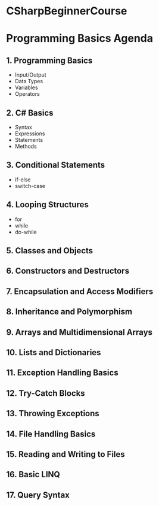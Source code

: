 # CSharpBeginnerCourse
# Programming Basics Agenda

## 1. Programming Basics
   - Input/Output
   - Data Types
   - Variables
   - Operators

## 2. C# Basics
   - Syntax
   - Expressions
   - Statements
   - Methods

## 3. Conditional Statements
   - if-else
   - switch-case

## 4. Looping Structures
   - for
   - while
   - do-while

## 5. Classes and Objects

## 6. Constructors and Destructors

## 7. Encapsulation and Access Modifiers

## 8. Inheritance and Polymorphism

## 9. Arrays and Multidimensional Arrays

## 10. Lists and Dictionaries

## 11. Exception Handling Basics

## 12. Try-Catch Blocks

## 13. Throwing Exceptions

## 14. File Handling Basics

## 15. Reading and Writing to Files

## 16. Basic LINQ

## 17. Query Syntax
